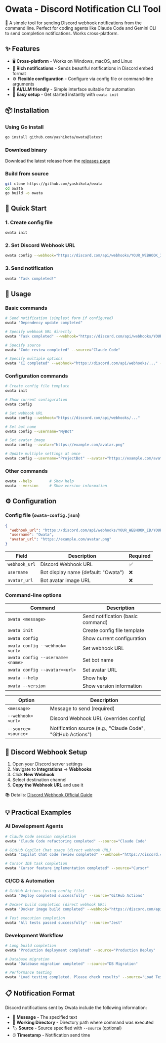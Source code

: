 # Owata - Discord Notification CLI Tool

🔔 A simple tool for sending Discord webhook notifications from the command line. Perfect for coding agents like Claude Code and Gemini CLI to send completion notifications. Works cross-platform.

## ✨ Features

- 🖥️ **Cross-platform** - Works on Windows, macOS, and Linux
- 📨 **Rich notifications** - Sends beautiful notifications in Discord embed format
- ⚙️ **Flexible configuration** - Configure via config file or command-line arguments
- 🤖 **AI/LLM friendly** - Simple interface suitable for automation
- 🚀 **Easy setup** - Get started instantly with `owata init`

## 📦 Installation

### Using Go install

```bash
go install github.com/yashikota/owata@latest
```

### Download binary

Download the latest release from the [releases page](https://github.com/yashikota/owata/releases)

### Build from source

```bash
git clone https://github.com/yashikota/owata
cd owata
go build -o owata
```

## 🚀 Quick Start

### 1. Create config file

```bash
owata init
```

### 2. Set Discord Webhook URL

```bash
owata config --webhook="https://discord.com/api/webhooks/YOUR_WEBHOOK_ID/YOUR_WEBHOOK_TOKEN"
```

### 3. Send notification

```bash
owata "Task completed!"
```

## 📖 Usage

### Basic commands

```bash
# Send notification (simplest form if configured)
owata "Dependency update completed"

# Specify webhook URL directly
owata "Task completed" --webhook="https://discord.com/api/webhooks/YOUR_WEBHOOK_ID/YOUR_WEBHOOK_TOKEN"

# Specify source
owata "Code review completed" --source="Claude Code"

# Specify multiple options
owata "CI completed" --webhook="https://discord.com/api/webhooks/..." --source="GitHub Actions"
```

### Configuration commands

```bash
# Create config file template
owata init

# Show current configuration
owata config

# Set webhook URL
owata config --webhook="https://discord.com/api/webhooks/..."

# Set bot name
owata config --username="MyBot"

# Set avatar image
owata config --avatar="https://example.com/avatar.png"

# Update multiple settings at once
owata config --username="ProjectBot" --avatar="https://example.com/avatar.png"
```

### Other commands

```bash
owata --help        # Show help
owata --version     # Show version information
```

## ⚙️ Configuration

### Config file (`owata-config.json`)

```json
{
  "webhook_url": "https://discord.com/api/webhooks/YOUR_WEBHOOK_ID/YOUR_WEBHOOK_TOKEN",
  "username": "Owata",
  "avatar_url": "https://example.com/avatar.png"
}
```

| Field | Description | Required |
|-------|-------------|----------|
| `webhook_url` | Discord Webhook URL | ✅ |
| `username` | Bot display name (default: "Owata") | ❌ |
| `avatar_url` | Bot avatar image URL | ❌ |

### Command-line options

| Command | Description |
|---------|-------------|
| `owata <message>` | Send notification (basic command) |
| `owata init` | Create config file template |
| `owata config` | Show current configuration |
| `owata config --webhook=<url>` | Set webhook URL |
| `owata config --username=<name>` | Set bot name |
| `owata config --avatar=<url>` | Set avatar URL |
| `owata --help` | Show help |
| `owata --version` | Show version information |

| Option | Description |
|--------|-------------|
| `<message>` | Message to send (required) |
| `--webhook=<url>` | Discord Webhook URL (overrides config) |
| `--source=<source>` | Notification source (e.g., "Claude Code", "GitHub Actions") |

## 🔗 Discord Webhook Setup

1. Open your Discord server settings
2. Navigate to **Integrations** → **Webhooks**
3. Click **New Webhook**
4. Select destination channel
5. **Copy the Webhook URL** and use it

📚 Details: [Discord Webhook Official Guide](https://support.discord.com/hc/en-us/articles/228383668-Intro-to-Webhooks)

## 💡 Practical Examples

### AI Development Agents

```bash
# Claude Code session completion
owata "Claude Code refactoring completed" --source="Claude Code"

# GitHub Copilot Chat usage (direct webhook URL)
owata "Copilot Chat code review completed" --webhook="https://discord.com/api/webhooks/..." --source="GitHub Copilot"

# Cursor IDE task completion
owata "Cursor feature implementation completed" --source="Cursor"
```

### CI/CD & Automation

```bash
# GitHub Actions (using config file)
owata "Deploy completed successfully" --source="GitHub Actions"

# Docker build completion (direct webhook URL)
owata "Docker image build completed" --webhook="https://discord.com/api/webhooks/..." --source="Docker"

# Test execution completion
owata "All tests passed successfully" --source="Jest"
```

### Development Workflow

```bash
# Long build completion
owata "Production deployment completed" --source="Production Deploy"

# Database migration
owata "Database migration completed" --source="DB Migration"

# Performance testing
owata "Load testing completed. Please check results" --source="Load Test"
```

## 📋 Notification Format

Discord notifications sent by Owata include the following information:

- 📝 **Message** - The specified text
- 📁 **Working Directory** - Directory path where command was executed
- 🏷️ **Source** - Source specified with `--source` (optional)
- ⏰ **Timestamp** - Notification send time
